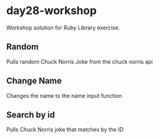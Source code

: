 # day28-workshop

Workshop solution for Ruby Library exercise. 

## Random

Pulls random Chuck Norris Joke from the chuck norris api

## Change Name

Changes the name to the name input function

## Search by id

Pulls Chuck Norris joke that matches by the ID
